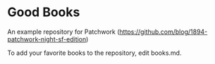 Good Books
==========

An example repository for Patchwork (https://github.com/blog/1894-patchwork-night-sf-edition)

To add your favorite books to the repository, edit books.md.
